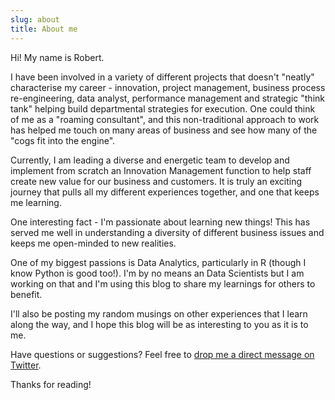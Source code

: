 ```yaml
---
slug: about
title: About me
---
```


Hi! My name is Robert.

I have been involved in a variety of different projects that doesn't "neatly" characterise my career - innovation, project management, business process re-engineering, data analyst, performance management and strategic "think tank" helping build departmental strategies for execution. One could think of me as a "roaming consultant", and this non-traditional approach to work has helped me touch on many areas of business and see how many of the "cogs fit into the engine".

Currently, I am leading a diverse and energetic team to develop and implement from scratch an Innovation Management function to help staff create new value for our business and customers. It is truly an exciting journey that pulls all my different experiences together, and one that keeps me learning.

One interesting fact - I'm passionate about learning new things! This has served me well in understanding a diversity of different business issues and keeps me open-minded to new realities.

One of my biggest passions is Data Analytics, particularly in R (though I know Python is good too!). I'm by no means an Data Scientists but I am working on that and I'm using this blog to share my learnings for others to benefit.

I'll also be posting my random musings on other experiences that I learn along the way, and I hope this blog will be as interesting to you as it is to me.

Have questions or suggestions? Feel free to [drop me a direct message on Twitter](https://twitter.com/r_muwanga).

Thanks for reading!
